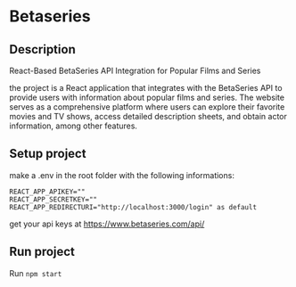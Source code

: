 # Betaseries

## Description

React-Based BetaSeries API Integration for Popular Films and Series

the project is a React application that integrates with the BetaSeries API to provide users with information about popular films and series. The website serves as a comprehensive platform where users can explore their favorite movies and TV shows, access detailed description sheets, and obtain actor information, among other features. 

## Setup project

make a .env in the root folder with the following informations:

```
REACT_APP_APIKEY=""
REACT_APP_SECRETKEY=""
REACT_APP_REDIRECTURI="http://localhost:3000/login" as default
```

get your api keys at https://www.betaseries.com/api/

## Run project
Run `npm start`
